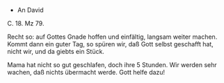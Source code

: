 + An David

 C. 18. Mz 79.

Recht so: auf Gottes Gnade hoffen und einfältig, langsam weiter machen. Kommt dann ein guter Tag, so spüren wir, daß Gott selbst geschafft hat, nicht wir, und da giebts ein Stück.

Mama hat nicht so gut geschlafen, doch ihre 5 Stunden. Wir werden sehr wachen, daß nichts übermacht werde. Gott helfe dazu!
